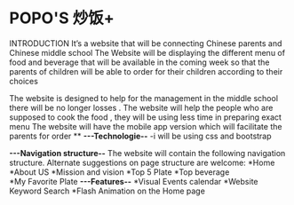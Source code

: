 # POPO'S 炒饭+
INTRODUCTION
It’s a website that will be connecting Chinese parents and Chinese middle school 
The Website will be displaying the different menu of food and beverage that will be available in the coming week so that  the parents of children will be able to order for their children  according to their choices 

The website is designed to help for the management in the middle school  there will be no longer losses .
The website will help the people who are supposed to cook the food , they will be using less time in preparing exact menu 
The website will have the mobile app version which will facilitate the parents for order **
**---Technologie--**
-i will  be using css and bootstrap

**---Navigation structure--**
The website will contain the following navigation structure. 
Alternate suggestions on page structure are welcome: 
*Home 
*About US 
*Mission and vision
*Top 5 Plate 
*Top beverage  
*My Favorite Plate 
**---Features--**
*Visual Events calendar 
*Website Keyword Search 
*Flash Animation on the Home page 



